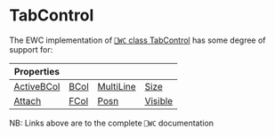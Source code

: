 # TabControl

The EWC implementation of [`⎕WC` class TabControl](https://help.dyalog.com/19.0/index.htm#GUI/Objects/TabControl.htm) has some degree of support for:

| Properties|  |  |  |
|--|--|--|--|
 |  [ActiveBCol](https://help.dyalog.com/19.0/index.htm#GUI/Properties/ActiveBCol.htm)  |  [BCol](https://help.dyalog.com/19.0/index.htm#GUI/Properties/BCol.htm)  |  [MultiLine](https://help.dyalog.com/19.0/index.htm#GUI/Properties/MultiLine.htm)  |  [Size](https://help.dyalog.com/19.0/index.htm#GUI/Properties/Size.htm)       |
 |  [Attach](https://help.dyalog.com/19.0/index.htm#GUI/Properties/Attach.htm)          |  [FCol](https://help.dyalog.com/19.0/index.htm#GUI/Properties/FCol.htm)  |  [Posn](https://help.dyalog.com/19.0/index.htm#GUI/Properties/Posn.htm)            |  [Visible](https://help.dyalog.com/19.0/index.htm#GUI/Properties/Visible.htm) |

NB: Links above are to the complete `⎕WC` documentation
